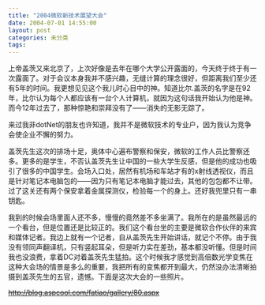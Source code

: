 ```yaml
---
title: "2004微软新技术展望大会"
date: 2004-07-01 14:55:00
layout: post
categories: 未分类
tags:
---
```


上帝盖茨又来北京了，上次好像是去年在哪个大学公开露面的，今天终于终于有一次露面了。对于会议本身我并不感兴趣，无缝计算的理念很好，但距离我们至少还有5年的时间。我更想见见这个我儿时心目中的神。知道比尔.盖茨的名字是在92年，比尔认为每个人都应该有一台个人计算机，就因为这句话我开始认为他是神。而今12年过去了，那种惊艳和崇拜没有了——消失的无影无踪了。

来过我非dotNet的朋友也许知道，我并不是微软技术的专业户，因为我认为竞争会使企业不懈的努力。

盖茨先生这次的排场十足，奥体中心遍布警察和保安，微软的工作人员比警察还多。更多的是学生，不否认盖茨先生让中国的一些大学生反感，但是他的成功也吸引了很多的中国学生。会场入口处，居然有机场和车站才有的x射线透视仪，而且是针对笔记本电脑包的——因为只有笔记本电脑才能过去，其他的包包都不让带。过了这关还有两个保安拿着金属探测仪，检验每一个的身上。还好我兜里只有一串钥匙。

我到的时候会场里面人还不多，慢慢的竟然差不多坐满了。我所在的是虽然最远的一个看台，但是位置还是比较正的。我们这个看台坐的主要是微软合作伙伴的来宾和媒体记者。我边上就有一个记者，自从盖茨先生开始讲话，就记个不停。由于我没有领同声翻译机，只有竖起耳朵，但是听力实在差劲，基本都没听懂。但是时间我也没浪费，拿着DC对着盖茨先生猛拍。这个时候我才感觉到高倍数光学变焦在这种大会场的情景是多么的重要，我把所有的变焦都开到最大，仍然没办法清晰拍摄到盖茨先生的五官，遗憾。下面是这次大会的一些照片。

~~http://blog.aspcool.com/fatiao/gallery/80.aspx~~